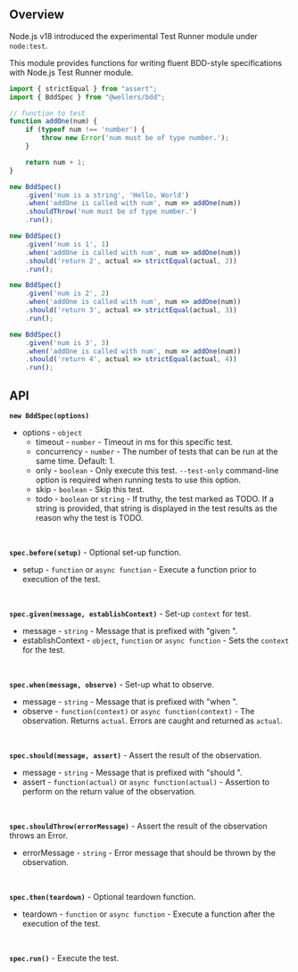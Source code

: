 ## Overview

Node.js v18 introduced the experimental Test Runner module under `node:test`.

This module provides functions for writing fluent BDD-style specifications with Node.js Test Runner module.

```js
import { strictEqual } from "assert";
import { BddSpec } from "@wellers/bdd";

// function to test
function addOne(num) {
	if (typeof num !== 'number') {
		throw new Error('num must be of type number.');
	}

	return num + 1;
}

new BddSpec()
	.given('num is a string', 'Hello, World')
	.when('addOne is called with num', num => addOne(num))	
	.shouldThrow('num must be of type number.')
	.run();

new BddSpec()
	.given('num is 1', 1)
	.when('addOne is called with num', num => addOne(num))
	.should('return 2', actual => strictEqual(actual, 2))
	.run();

new BddSpec()
	.given('num is 2', 2)
	.when('addOne is called with num', num => addOne(num))
	.should('return 3', actual => strictEqual(actual, 3))
	.run();

new BddSpec()
	.given('num is 3', 3)
	.when('addOne is called with num', num => addOne(num))
	.should('return 4', actual => strictEqual(actual, 4))
	.run();
```

## API

**`new BddSpec(options)`**

* options - `object`
    * timeout - `number` - Timeout in ms for this specific test.
    * concurrency - `number` - The number of tests that can be run at the same time. Default: 1.
    * only - `boolean` - Only execute this test. `--test-only` command-line option is required when running tests to use this option.
    * skip - `boolean` - Skip this test.
    * todo - `boolean`  or `string` - If truthy, the test marked as TODO. If a string is provided, that string is displayed in the test results as the reason why the test is TODO.  

<br>

**`spec.before(setup)`** - Optional set-up function.
   * setup - `function` or `async function` - Execute a function prior to execution of the test.

<br>

**`spec.given(message, establishContext)`** - Set-up `context` for test.
   * message - `string` - Message that is prefixed with "given ".
   * establishContext - `object`, `function` or `async function` - Sets the `context` for the test.

<br>

**`spec.when(message, observe)`** - Set-up what to observe.
   * message - `string` - Message that is prefixed with "when ".
   * observe - `function(context)` or `async function(context)` - The observation. Returns `actual`. Errors are caught and returned as `actual`.

<br>

**`spec.should(message, assert)`** - Assert the result of the observation.
   * message - `string` - Message that is prefixed with "should ".
   * assert - `function(actual)` or `async function(actual)` - Assertion to perform on the return value of the observation.

<br>

**`spec.shouldThrow(errorMessage)`** - Assert the result of the observation throws an Error.    
   * errorMessage - `string` - Error message that should be thrown by the observation.

<br>

**`spec.then(teardown)`** - Optional teardown function.
   * teardown - `function` or `async function` -  Execute a function after the execution of the test.

<br>

**`spec.run()`** - Execute the test.